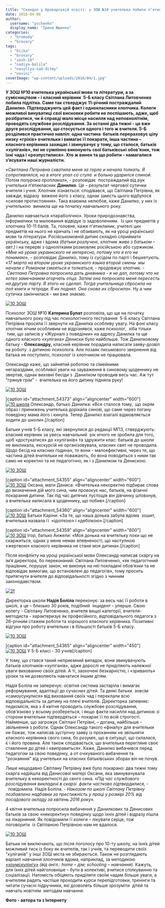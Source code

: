 ```yaml
---
title: "Скандал у броварській освіті: у ЗОШ №10 учителька побила п’ятикласника"
date: 2016-04-06
author: 
  username: "yschenko"
  display_name: "Ірина Ющенко"
categories: 
  - "hromada"
  - "brovary"
tags: 
  - "bijka"
  - "brovary"
  - "zosh-10"
  - "nadiya-bolila"
  - "nasyllya-nad-ditmy"
  - "novini"
coverImage: "wp-content/uploads/2016/04/1.jpg"
---
```


**У ЗОШ №10 вчителька української мови та літератури, а за сумісництвом – і класний керівник  5-Б класу Світлана Литовченко побила підлітка. Саме так стверджує 11-річний постраждалий Данилко. Підтверджують цей факт і однокласники хлопчика. Колеги можливої винуватиці свої висновки робити не поспішають, адже, щоб розібратися, чи й справді мало місце насилля над неповнолітнім, проводять службове розслідування. За останні два тижні - це вже друге розслідування, що стосується одного і того ж вчителя. 5-Б розділився практично навпіл: одна частина  батьків перераховує цілу низку «гріхів» вчительки і вимагає її покарати, інша частина – класного керівника захищає і звинувачує у тому, що сталося, батьків «хуліганів», які не сумлінно виконують свої батьківські обов’язки, тож їхні чада і «розпустилися». Хто ж винен та що робити - намагалися з’ясувати наші журналісти.**

_«Светлана Петровна схватила меня за горло и начала толкать. Я сопротивлялся, но в итоге упал со стула  и больно ударился спиной. Потом полурока проплакал», -_ розповідає  постраждалий від рук учительки п’ятикласник **Данилко**. Це – результат чергової сутички вчителя і учня. Хлопчик зізнається: сподівався, що Світлана Петрівна, як завжди, відразу  вижене його з класу, однак замість цього відбулося «силове протистояння». Така взаємна нелюбов, каже Данилко, у них із учителькою  виникла ще на початку навчального року.

Данилко навчається «параболічно». Уроки природознавства, інформатики та малювання відвідує із задоволенням.  Із цих предметів у хлопчика 10-11 балів. Та, головне, каже п'ятикланик, учителі цих предметів на нього не кричать і не обзивають, як на уроці української мови та літератури. Російськомовній дитині складно сприймати українську, адже і вдома _(батьки розлучені, хлопчик живе з батьком – авт.)_ і на перерві з однолітками розмовляє російською або суржиком. «_Мне на уроке украинского не интересно, потому что я его не понимаю», –_ розповідає Данилко, тому із сусідом по парті і бешкетують. _«17 марта на втором уроке украинского языка второй смены  мы начали с Романом смеяться и толкаться,_ - продовжує хлопчик. -  _Светлана Петровна попросила дать дневника - я не дал, потому что не хотел замечанием огорчать отца. Затем она попросила меня пересесть на другую парту. Я этого не сделал. Тогда учительница сбросила на пол книги и тетради. Я их поднял. Она снова их сбросила»._ Ну а чим сутичка закінчилася - ми вже знаємо.

[![10 ЗОШ](https://mpz.brovary.org/wp-content/uploads/2016/04/Bez-imeni-1.png)](https://mpz.brovary.org/wp-content/uploads/2016/04/Bez-imeni-1.png)

Психолог ЗОШ №10 **Катерина Булат** розповіла, що ще на початку навчального року під час психологічного тестування  5-Б класу Світлана Петрівна просила її звернути на Данилка особливу увагу. На фоні класу  хлопчик нічим особливим не відрізнявся, каже психолог,  хіба тільки  тим, що записів у «Журналі з поведінки» на адресу Данилка та ще одного класного «хулігана» Дениски було найбільше. Тож Данилковому батьку - **Олександру,** класний керівник порадила написати заяву-дозвіл на роботу  з дитиною психолога. Але позаяк письмового звернення від батька не поступило, психолог із хлопчиком не працювала.

Олександр каже, що зайнятий роботою та сімейними негараздами, особливої уваги на зауваження в синовому щоденнику не звертав, однак виховні бесіди з  Данилком проводив весь час. Аж тут "грянув грім" -  вчителька на його дитину підняла руку!

[![10 ЗОШ](https://mpz.brovary.org/wp-content/uploads/2016/04/11.jpg)](https://mpz.brovary.org/wp-content/uploads/2016/04/11.jpg)

\[caption id="attachment\_54373" align="aligncenter" width="600"\][![10 школа](https://mpz.brovary.org/wp-content/uploads/2016/04/6.jpg)](https://mpz.brovary.org/wp-content/uploads/2016/04/6.jpg) Олександр, батько Данилка: «Все сталося тому,  що окрім образ і принижень учителька дорікала синові, що саме через погану поведінку мама його і кинула. Тепер Данилко взагалі відмовляється ходити до школи».\[/caption\]

Батьки учнів 5-Б класу, які звернулися до редакції МПЗ, стверджують: класний керівник за увесь навчальний  рік нічого не зробила для того, щоб «достукатися» до «хуліганів» та здружити клас: батьків до школи не викликала, екскурсій не організовувала, класних свят не проводила. Щодо бесід на класних годинах, то вони - малоефективні, через те, що частина дітей вчительки не поважають, бо вона поводиться з ними так само не коректно та не педагогічно, як і з Данилком та Денискою.

[![10 ЗОШ](https://mpz.brovary.org/wp-content/uploads/2016/04/13.jpg)](https://mpz.brovary.org/wp-content/uploads/2016/04/13.jpg)

\[caption id="attachment\_54355" align="aligncenter" width="600"\][![10 ЗОШ](https://mpz.brovary.org/wp-content/uploads/2016/04/7-1.jpg)](https://mpz.brovary.org/wp-content/uploads/2016/04/7-1.jpg) Оксана, мати Дениса: «Вчителька некоректно підбирає слова до визначення дій мого сина, чим провокує нас, батьків, на фізичні покарання дитини. Так під час дитячих пустощів він дівчинку штовхнув, а вчителька написала в щоденнику, що побив».\[/caption\]

\[caption id="attachment\_54360" align="aligncenter" width="600"\][![10 ЗОШ](https://mpz.brovary.org/wp-content/uploads/2016/04/16-1.jpg)](https://mpz.brovary.org/wp-content/uploads/2016/04/16-1.jpg) Батьки Каріни: «За те, що наша донька забула вдома  зошит, вчителька назвала її  «ідіоткою» і «дебілкою».\[/caption\]

\[caption id="attachment\_54359" align="aligncenter" width="600"\][![10 ЗОШ](https://mpz.brovary.org/wp-content/uploads/2016/04/15.jpg)](https://mpz.brovary.org/wp-content/uploads/2016/04/15.jpg) Ігор, батько Анжели: «Моя донька на вчительку поки що не скаржиться, однак у мене немає впевненості, що наступною «жертвою» класного керівника не стане моя дитина».\[/caption\]

Після конфлікту на уроці української мови Олександр написав скаргу на ім’я директора, бо переконаний: Світлана Литовченко, «як педагогічний працівник, порушує закон, не виконує на неї покладені обов’язки та не відповідає вимогам, що встановлені до педагогів», тому просить притягнути вчителя до відповідальності згідно з чинним законодавством.

[![2f](https://mpz.brovary.org/wp-content/uploads/2016/04/2f-1.jpg)](https://mpz.brovary.org/wp-content/uploads/2016/04/2f-1.jpg)

Директорка школи **Надія Боліла** переконує: за весь час її роботи в школі, а це – близько 30 років, подібний  інцидент - уперше. Свою колегу - Світлану Литовченко, вчителя вищої категорії, вчителя-методиста - характеризує як професійного, відповідального педагога з 26-річним стажем роботи та хорошого класного керівника. Позитивні відгуки про роботу вчительки і в більшості батьків 5-Б класу.

[![10 ЗОШ](https://mpz.brovary.org/wp-content/uploads/2016/04/SAM_5274.jpg)](https://mpz.brovary.org/wp-content/uploads/2016/04/SAM_5274.jpg)

\[caption id="attachment\_54365" align="aligncenter" width="450"\][![10 ЗОШ](https://mpz.brovary.org/wp-content/uploads/2016/04/SAM_5276.jpg)](https://mpz.brovary.org/wp-content/uploads/2016/04/SAM_5276.jpg) У 5-Б класі - 30 учнів\[/caption\]

У тому, що стався такий неприємний випадок, вони звинувачують батьків хлопчиків-«хуліганів», адже дорослі не приділяють належної уваги вихованню своїх дітей. А ті, заохочені безкарністю, і «зривають» уроки та не дозволяють навчатися іншим дітям.

Надія Боліла не заперечує: освітня система застаріла і вимагає реформування, адаптації до сучасних дітей. Та деякі батьки  зовсім «самоусунулися» від виховання своїх чад і переклали всю відповідальність за дитину на плечі вчителів. Директорка запевняє: педкомісія, яка з 4 квітня проводить службове розслідування, обов’язково у всьому розбереться, і якщо факти насилля над дитиною зі сторони вчительки підтвердяться – покарає її по всій строгості. Найменше, що загрожує Світлані Петрівні, – догана, найбільше - звільнення з роботи. Однак Олександр такого «фіналу» для вчительки не бажає, тож написав зустрічну заяву із проханням не звільняти  класного керівника свого сина, бо розуміє, що в ситуації, що склалася, є і його провина. Але також сподівається, що вчителька перегляне своє ставлення до дітей і «виправиться». Каже, Данилко вибачився перед педагогом за свою поведінку, а от очікуваного вибачення та "розкаяння" від учительки на класних батьківських зборах він не почув.

Лише нещодавно Світлану Петрівну вже було покарано: два тижні тому скарга надійшла від Денисової матері Оксани, яка звинувачувала вчительку в некоректності до свого сина. «_Під час службового розслідування викладені в скарзі  факти частково підтвердилися, -_  повідомила  Надія Боліла. _- Наказом по школі Світлану Петрівну позбавлено надбавки за престижність у праці у розмірі 20% від посадового окладу за квітень 2016 року»._

4 квітня вчителька попросила вибачення у Данилкових та Денисових батьків за свою «некоректну» поведінку щодо їхніх дітей і відразу пішла на лікарняний. Як повідомили її колеги – лікувати серце, тож поговорити  із Світланою Петрівною нам не вдалося.

[![10 ЗОШ](https://mpz.brovary.org/wp-content/uploads/2016/04/21-1.jpg)](https://mpz.brovary.org/wp-content/uploads/2016/04/21-1.jpg)

Батьки не виключають, що після поголосу про 10-ту школу, на їхніх дітей можливий тиск із боку як вчителів, так і учнів, та переводити своїх "хуліганів" у інші ЗОШ міста не збираються. Також не розглядають варіант навчання хлопчиків вдома, наприклад, за методикою [«хоумскулінгу»](https://mamuski.ru/deti/7-12-let/shkolnye-gody/2246/) _(від англ.: home – дім; schooling – навчання)._ Кажуть, для їхніх дітей найголовніше – бути в колективі, вчитися спілкуванню та соціалізації. Натомість обіцяють приділяти своїм чадам більше уваги, а вчителям радять частіше проходити курси перепідготовки, тренінги та читати сучасні підручники, які дозволять більше зрозуміти  дітей та навчать новітнім  методам навчання.

**Фото - автора та з Інтернету**
